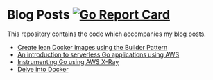 # Blog Posts [![Go Report Card](https://goreportcard.com/badge/github.com/kaperys/blog)](https://goreportcard.com/report/github.com/kaperys/blog)

This repository contains the code which accompanies my [blog posts](https://kaperys.io/).

- [Create lean Docker images using the Builder Pattern](https://kaperys.io/2018/10/17/docker-builder-pattern/)
- [An introduction to serverless Go applications using AWS](https://kaperys.io/2018/11/10/serverless-go-on-aws/)
- [Instrumenting Go using AWS X-Ray](https://kaperys.io/2019/01/15/instrumenting-go-with-xray/)
- [Delve into Docker](https://kaperys.io/2019/02/04/debugging-go-using-docker-and-delve/)
